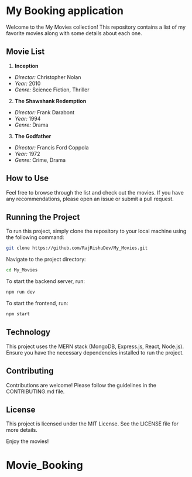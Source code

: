 # My Booking application

Welcome to the My Movies collection! This repository contains a list of my favorite movies along with some details about each one.

## Movie List

1. **Inception**
  - *Director:* Christopher Nolan
  - *Year:* 2010
  - *Genre:* Science Fiction, Thriller

2. **The Shawshank Redemption**
  - *Director:* Frank Darabont
  - *Year:* 1994
  - *Genre:* Drama

3. **The Godfather**
  - *Director:* Francis Ford Coppola
  - *Year:* 1972
  - *Genre:* Crime, Drama

## How to Use

Feel free to browse through the list and check out the movies. If you have any recommendations, please open an issue or submit a pull request.

## Running the Project

To run this project, simply clone the repository to your local machine using the following command:

```bash
git clone https://github.com/RajRishuDev/My_Movies.git
```

Navigate to the project directory:

```bash
cd My_Movies
```

To start the backend server, run:

```bash
npm run dev
```

To start the frontend, run:

```bash
npm start
```

## Technology

This project uses the MERN stack (MongoDB, Express.js, React, Node.js). Ensure you have the necessary dependencies installed to run the project.

## Contributing

Contributions are welcome! Please follow the guidelines in the CONTRIBUTING.md file.

## License

This project is licensed under the MIT License. See the LICENSE file for more details.

Enjoy the movies!


# Movie_Booking

